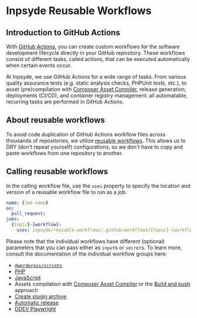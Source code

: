 # Inpsyde Reusable Workflows

## Introduction to GitHub Actions

With [GitHub Actions](https://github.com/features/actions), you can create custom workflows for the
software development lifecycle directly in your GitHub repository. These workflows consist of
different tasks, called actions, that can be executed automatically when certain events occur.

At Inpsyde, we use GitHub Actions for a wide range of tasks. From various quality assurance tests
(e.g. static analysis checks, PHPUnit tests, etc.), to asset (pre)compilation
with [Composer Asset Compiler](https://github.com/inpsyde/composer-asset-compiler), release
generation, deployments (CI/CD), and container registry management: all automatable, recurring tasks
are performed in GitHub Actions.

## About reusable workflows

To avoid code duplication of GitHub Actions workflow files across thousands of repositories, we
utilize [reusable workflows](https://docs.github.com/en/actions/using-workflows/reusing-workflows).
This allows us to DRY (don't repeat yourself) configurations, so we don't have to copy and paste
workflows from one repository to another.

## Calling reusable workflows

In the calling workflow file, use the `uses` property to specify the location and version of a
reusable workflow file to run as a job.

```yml
name: {Job name}
on:
  pull_request:
jobs:
  {topic}-{workflow}:
    uses: inpsyde/reusable-workflows/.github/workflows/{topic}-{workflow}.yml@main
```

Please note that the individual workflows have different (optional) parameters that you can pass
either as `input`s or `secret`s. To learn more, consult the documentation of the individual workflow
groups here:

* [`@wordpress/scripts`](./docs/wp-scripts.md)
* [PHP](./docs/php.md)
* [JavaScript](./docs/js.md)
* Assets compilation with [Composer Asset Compiler](./docs/assets-compilation.md) or
  the [Build and push](./docs/build-and-push-assets.md) approach
* [Create plugin archive](./docs/archive-creation.md)
* [Automatic release](./docs/automatic-release.md)
* [DDEV Playwright](./docs/ddev-playwright.md)
